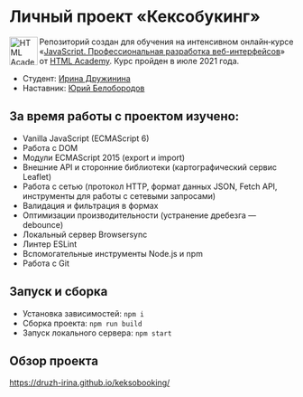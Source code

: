 # Личный проект «Кексобукинг»

<a href="https://htmlacademy.ru/intensive/javascript"><img align="left" width="50" height="50" alt="HTML Academy" src="https://up.htmlacademy.ru/static/img/intensive/javascript/logo-for-github-2.png"></a>

Репозиторий создан для обучения на интенсивном онлайн‑курсе «[JavaScript. Профессиональная разработка веб-интерфейсов](https://htmlacademy.ru/intensive/javascript)» от [HTML Academy](https://htmlacademy.ru). Курс пройден в июле 2021 года.

* Студент: [Ирина Дружинина](https://htmlacademy.ru/profile/hellcat)
* Наставник: [Юрий Белобородов](https://htmlacademy.ru/profile/id514591)

## За время работы с проектом изучено:

* Vanilla JavaScript (ECMAScript 6)
* Работа с DOM
* Модули ECMAScript 2015 (export и import)
* Внешние API и сторонние библиотеки (картографический сервис Leaflet)
* Работа с сетью (протокол HTTP, формат данных JSON, Fetch API, инструменты для работы с сетевыми запросами)
* Валидация и фильтрация в формах
* Оптимизации производительности (устранение дребезга — debounce)
* Локальный сервер Browsersync
* Линтер ESLint
* Вспомогательные инструменты Node.js и npm
* Работа с Git

## Запуск и сборка

* Установка зависимостей: `npm i`
* Сборка проекта: `npm run build`
* Запуск локального сервера: `npm start`

## Обзор проекта

https://druzh-irina.github.io/keksobooking/
